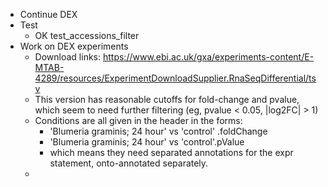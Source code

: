 * Continue DEX
* Test
  * OK test_accessions_filter
* Work on DEX experiments
	* Download links: https://www.ebi.ac.uk/gxa/experiments-content/E-MTAB-4289/resources/ExperimentDownloadSupplier.RnaSeqDifferential/tsv
	* This version has reasonable cutoffs for fold-change and pvalue, which seem to need further filtering 
		(eg, pvalue < 0.05, |log2FC| > 1)
	* Conditions are all given in the header in the forms:
		* 'Blumeria graminis; 24 hour' vs 'control' .foldChange
		* 'Blumeria graminis; 24 hour' vs 'control'.pValue
		* which means they need separated annotations for the expr statement, onto-annotated separately.
	*